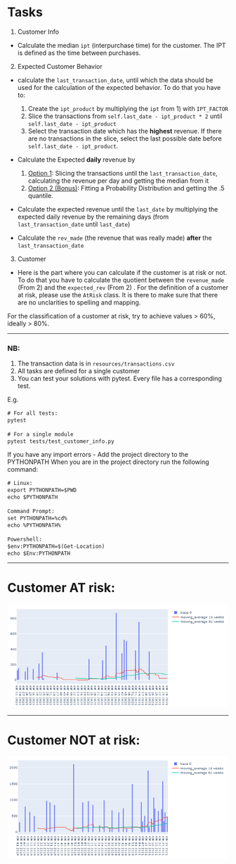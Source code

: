 # Tasks
 
1. Customer Info
 - Calculate the median `ipt` (interpurchase time) for the customer. 
 The IPT is defined as the time between purchases.

2. Expected Customer Behavior
 - calculate the `last_transaction_date`, 
 until which the data should be used for the calculation of the expected behavior.
 To do that you have to:
    1. Create the `ipt_product` by multiplying the `ipt` from 1) with `IPT_FACTOR`
    2. Slice the transactions from `self.last_date - ipt_product * 2` until `self.last_date - ipt_product`
    3. Select the transaction date which has the **highest** revenue. 
    If there are no transactions in the slice, select the last possible date before `self.last_date - ipt_product`.
    
 - Calculate the Expected **daily** revenue by
    1. <u>Option 1</u>: Slicing the transactions until the `last_transaction_date`, calculating the revenue per day 
    and getting the median from it
    2. <u>Option 2 (Bonus)</u>: Fitting a Probability Distribution and getting the .5 quantile.
 
 - Calculate the expected revenue until the `last_date` by multiplying the expected daily revenue
  by the remaining days (from `last_transaction_date` until `last_date`)
  
 - Calculate the `rev_made` (the revenue that was really made) **after** the `last_transaction_date`
 
3. Customer
 - Here is the part where you can calculate if the customer is at risk or not. To do that 
  you have to calculate the quotient between the `revenue_made` (From 2) and the `expected_rev` (From 2)
. For the definition of a customer at risk, please use the `AtRisk` class. It is there to make sure 
that there are no unclarities to spelling and mapping.

For the classification of a customer at risk, try to achieve values > 60%, ideally > 80%.

---

###  NB:
 1. The transaction data is in `resources/transactions.csv`
 2. All tasks are defined for a single customer 
 3. You can test your solutions with pytest. Every file has a corresponding test.
  
E.g.
```
# For all tests:
pytest

# For a single module
pytest tests/test_customer_info.py
```

If you have any import errors - Add the project directory to the PYTHONPATH
When you are in the project directory run the following command:
```
# Linux: 
export PYTHONPATH=$PWD
echo $PYTHONPATH

Command Prompt: 
set PYTHONPATH=%cd%
echo %PYTHONPATH%

Powershell: 
$env:PYTHONPATH=$(Get-Location)
echo $Env:PYTHONPATH
```

---

# Customer AT risk:

![](Customer%20AT%20risk.PNG)

---

# Customer NOT at risk:

![](Customer%20NOT%20at%20risk.PNG)
